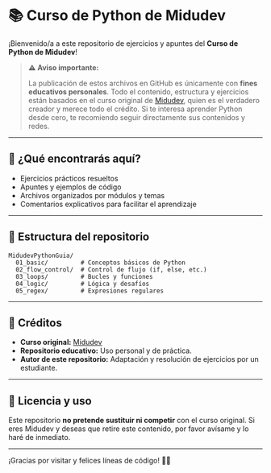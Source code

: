 # 📚 Curso de Python de Midudev

¡Bienvenido/a a este repositorio de ejercicios y apuntes del **Curso de Python de Midudev**!

> **⚠️ Aviso importante:**
> 
> La publicación de estos archivos en GitHub es únicamente con **fines educativos personales**. Todo el contenido, estructura y ejercicios están basados en el curso original de [Midudev](https://midu.dev/), quien es el verdadero creador y merece todo el crédito. Si te interesa aprender Python desde cero, te recomiendo seguir directamente sus contenidos y redes.

---

## 📝 ¿Qué encontrarás aquí?

- Ejercicios prácticos resueltos
- Apuntes y ejemplos de código
- Archivos organizados por módulos y temas
- Comentarios explicativos para facilitar el aprendizaje

---

## 📂 Estructura del repositorio

```
MidudevPythonGuia/
  01_basic/         # Conceptos básicos de Python
  02_flow_control/  # Control de flujo (if, else, etc.)
  03_loops/         # Bucles y funciones
  04_logic/         # Lógica y desafíos
  05_regex/         # Expresiones regulares
```

---

## 🙌 Créditos

- **Curso original:** [Midudev](https://youtu.be/TkN2i-_4N4g?si=cZWum419bywMYvNo)
- **Repositorio educativo:** Uso personal y de práctica.
- **Autor de este repositorio:** Adaptación y resolución de ejercicios por un estudiante.

---

## 🚫 Licencia y uso

Este repositorio **no pretende sustituir ni competir** con el curso original. Si eres Midudev y deseas que retire este contenido, por favor avísame y lo haré de inmediato.

---

¡Gracias por visitar y felices líneas de código! 🐍✨
